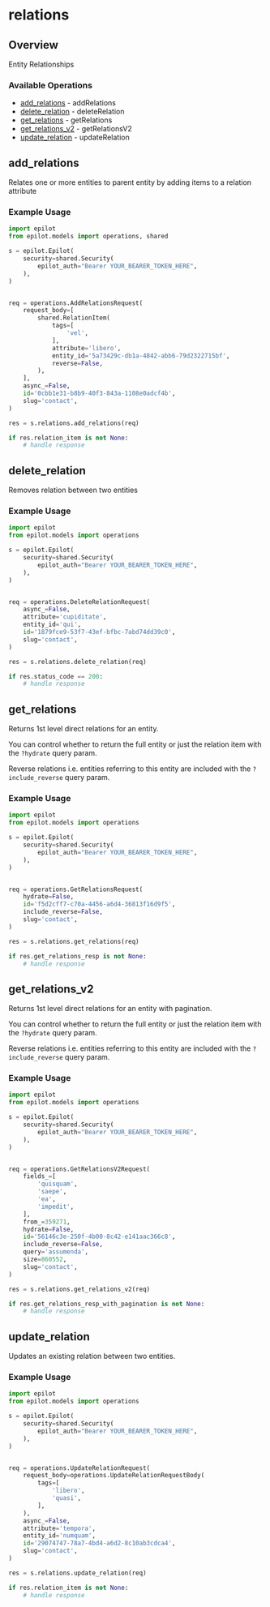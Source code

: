 # relations

## Overview

Entity Relationships

### Available Operations

* [add_relations](#add_relations) - addRelations
* [delete_relation](#delete_relation) - deleteRelation
* [get_relations](#get_relations) - getRelations
* [get_relations_v2](#get_relations_v2) - getRelationsV2
* [update_relation](#update_relation) - updateRelation

## add_relations

Relates one or more entities to parent entity by adding items to a relation attribute

### Example Usage

```python
import epilot
from epilot.models import operations, shared

s = epilot.Epilot(
    security=shared.Security(
        epilot_auth="Bearer YOUR_BEARER_TOKEN_HERE",
    ),
)


req = operations.AddRelationsRequest(
    request_body=[
        shared.RelationItem(
            tags=[
                'vel',
            ],
            attribute='libero',
            entity_id='5a73429c-db1a-4842-abb6-79d2322715bf',
            reverse=False,
        ),
    ],
    async_=False,
    id='0cbb1e31-b8b9-40f3-843a-1108e0adcf4b',
    slug='contact',
)

res = s.relations.add_relations(req)

if res.relation_item is not None:
    # handle response
```

## delete_relation

Removes relation between two entities

### Example Usage

```python
import epilot
from epilot.models import operations

s = epilot.Epilot(
    security=shared.Security(
        epilot_auth="Bearer YOUR_BEARER_TOKEN_HERE",
    ),
)


req = operations.DeleteRelationRequest(
    async_=False,
    attribute='cupiditate',
    entity_id='qui',
    id='1879fce9-53f7-43ef-bfbc-7abd74dd39c0',
    slug='contact',
)

res = s.relations.delete_relation(req)

if res.status_code == 200:
    # handle response
```

## get_relations

Returns 1st level direct relations for an entity.

You can control whether to return the full entity or just the relation item with the `?hydrate` query param.

Reverse relations i.e. entities referring to this entity are included with the `?include_reverse` query param.


### Example Usage

```python
import epilot
from epilot.models import operations

s = epilot.Epilot(
    security=shared.Security(
        epilot_auth="Bearer YOUR_BEARER_TOKEN_HERE",
    ),
)


req = operations.GetRelationsRequest(
    hydrate=False,
    id='f5d2cff7-c70a-4456-a6d4-36813f16d9f5',
    include_reverse=False,
    slug='contact',
)

res = s.relations.get_relations(req)

if res.get_relations_resp is not None:
    # handle response
```

## get_relations_v2

Returns 1st level direct relations for an entity with pagination.

You can control whether to return the full entity or just the relation item with the `?hydrate` query param.

Reverse relations i.e. entities referring to this entity are included with the `?include_reverse` query param.


### Example Usage

```python
import epilot
from epilot.models import operations

s = epilot.Epilot(
    security=shared.Security(
        epilot_auth="Bearer YOUR_BEARER_TOKEN_HERE",
    ),
)


req = operations.GetRelationsV2Request(
    fields_=[
        'quisquam',
        'saepe',
        'ea',
        'impedit',
    ],
    from_=359271,
    hydrate=False,
    id='56146c3e-250f-4b00-8c42-e141aac366c8',
    include_reverse=False,
    query='assumenda',
    size=860552,
    slug='contact',
)

res = s.relations.get_relations_v2(req)

if res.get_relations_resp_with_pagination is not None:
    # handle response
```

## update_relation

Updates an existing relation between two entities.

### Example Usage

```python
import epilot
from epilot.models import operations

s = epilot.Epilot(
    security=shared.Security(
        epilot_auth="Bearer YOUR_BEARER_TOKEN_HERE",
    ),
)


req = operations.UpdateRelationRequest(
    request_body=operations.UpdateRelationRequestBody(
        tags=[
            'libero',
            'quasi',
        ],
    ),
    async_=False,
    attribute='tempora',
    entity_id='numquam',
    id='29074747-78a7-4bd4-a6d2-8c10ab3cdca4',
    slug='contact',
)

res = s.relations.update_relation(req)

if res.relation_item is not None:
    # handle response
```
